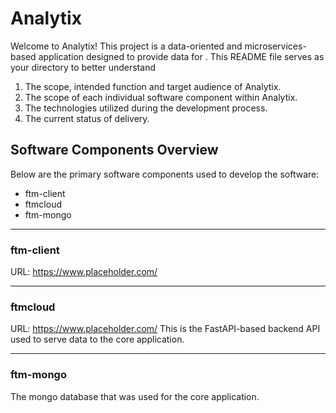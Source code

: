# Analytix
Welcome to Analytix! This project is a data-oriented and microservices-based application designed to provide data for . This README file serves as your directory to better understand 

1. The scope, intended function and target audience of Analytix. 
2. The scope of each individual software component within Analytix.
3. The technologies utilized during the development process.
4. The current status of delivery.

## Software Components Overview
Below are the primary software components used to develop the software:

* ftm-client
* ftmcloud
* ftm-mongo

---

### ftm-client
URL: https://www.placeholder.com/

---

### ftmcloud
URL: https://www.placeholder.com/
This is the FastAPI-based backend API used to serve data to the core application.

---

### ftm-mongo
The mongo database that was used for the core application.
